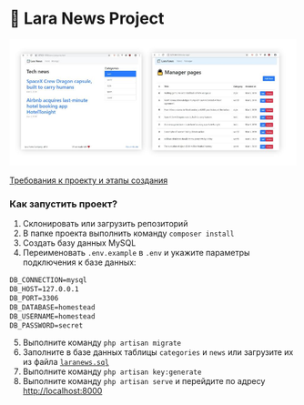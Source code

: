 # 📰 Lara News Project

![laranews](laranews.jpg)

[Требования к проекту и этапы создания](story.md)

### Как запустить проект?
1. Склонировать или загрузить репозиторий
2. В папке проекта выполнить команду `composer install`
3. Создать базу данных MySQL
4. Переименовать `.env.example` в  `.env` и укажите параметры подключения к базе данных:
```
DB_CONNECTION=mysql
DB_HOST=127.0.0.1
DB_PORT=3306
DB_DATABASE=homestead
DB_USERNAME=homestead
DB_PASSWORD=secret
```
5. Выполните команду `php artisan migrate`
6. Заполните в базе данных таблицы `categories` и `news` или загрузите их из файла [`laranews.sql`](laranews.sql)
7. Выполните команду `php artisan key:generate`
8. Выполните команду `php artisan serve` и перейдите по адресу [http://localhost:8000](http://localhost:8000)
